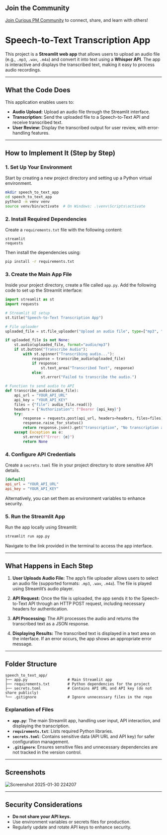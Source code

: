 ## Join the Community
[Join Curious PM Community](https://curious.pm) to connect, share, and learn with others!

# Speech-to-Text Transcription App

This project is a **Streamlit web app** that allows users to upload an audio file (e.g., `.mp3`, `.wav`, `.m4a`) and convert it into text using a **Whisper API**. The app is interactive and displays the transcribed text, making it easy to process audio recordings.

---

## What the Code Does
This application enables users to:

- **Audio Upload:** Upload an audio file through the Streamlit interface.
- **Transcription:** Send the uploaded file to a Speech-to-Text API and receive transcribed text.
- **User Review:** Display the transcribed output for user review, with error-handling features.

---

## How to Implement It (Step by Step)

### 1. Set Up Your Environment
Start by creating a new project directory and setting up a Python virtual environment.
```bash
mkdir speech_to_text_app
cd speech_to_text_app
python3 -m venv venv
source venv/bin/activate  # On Windows: .\venv\Scripts\activate
```

### 2. Install Required Dependencies
Create a `requirements.txt` file with the following content:
```
streamlit
requests
```
Then install the dependencies using:
```bash
pip install -r requirements.txt
```

### 3. Create the Main App File
Inside your project directory, create a file called `app.py`. Add the following code to set up the Streamlit interface:

```python
import streamlit as st
import requests

# Streamlit UI setup
st.title("Speech-to-Text Transcription App")

# File uploader
uploaded_file = st.file_uploader("Upload an audio file", type=["mp3", "wav", "m4a"])

if uploaded_file is not None:
    st.audio(uploaded_file, format="audio/mp3")
    if st.button("Transcribe Audio"):
        with st.spinner("Transcribing audio..."):
            response = transcribe_audio(uploaded_file)
            if response:
                st.text_area("Transcribed Text", response)
            else:
                st.error("Failed to transcribe the audio.")

# Function to send audio to API
def transcribe_audio(audio_file):
    api_url = "YOUR_API_URL"
    api_key = "YOUR_API_KEY"
    files = {"file": audio_file.read()}
    headers = {"Authorization": f"Bearer {api_key}"}
    try:
        response = requests.post(api_url, headers=headers, files=files)
        response.raise_for_status()
        return response.json().get("transcription", "No transcription available.")
    except Exception as e:
        st.error(f"Error: {e}")
        return None
```

### 4. Configure API Credentials
Create a `secrets.toml` file in your project directory to store sensitive API details.
```toml
[default]
api_url = "YOUR_API_URL"
api_key = "YOUR_API_KEY"
```
Alternatively, you can set them as environment variables to enhance security.

### 5. Run the Streamlit App
Run the app locally using Streamlit:
```bash
streamlit run app.py
```
Navigate to the link provided in the terminal to access the app interface.

---

## What Happens in Each Step

1. **User Uploads Audio File:** The app’s file uploader allows users to select an audio file (supported formats: `.mp3`, `.wav`, `.m4a`). The file is played using Streamlit’s audio player.

2. **API Request:** Once the file is uploaded, the app sends it to the Speech-to-Text API through an HTTP POST request, including necessary headers for authentication.

3. **API Processing:** The API processes the audio and returns the transcribed text as a JSON response.

4. **Displaying Results:** The transcribed text is displayed in a text area on the interface. If an error occurs, the app shows an appropriate error message.

---

## Folder Structure
```
speech_to_text_app/
├── app.py                  # Main Streamlit app
├── requirements.txt        # Python dependencies for the project
├── secrets.toml            # Contains API URL and API key (do not share publicly)
└── .gitignore              # Ignore unnecessary files in the repo
```

### Explanation of Files
- **`app.py`**: The main Streamlit app, handling user input, API interaction, and displaying the transcription.
- **`requirements.txt`**: Lists required Python libraries.
- **`secrets.toml`**: Contains sensitive data (API URL and API key) for safer configuration management.
- **`.gitignore`**: Ensures sensitive files and unnecessary dependencies are not tracked in the version control.

---

## Screenshots
![Screenshot 2025-01-30 224207](https://github.com/user-attachments/assets/f64acad4-acbf-4041-a0be-b0c856c623a1")

---

## Security Considerations
- **Do not share your API keys.**
- Use environment variables or secrets files for production.
- Regularly update and rotate API keys to enhance security.

